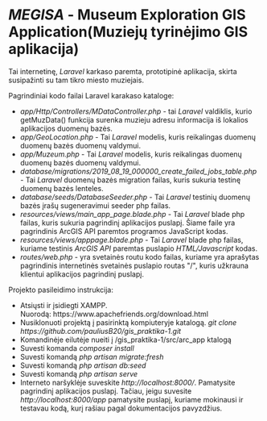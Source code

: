 # <h1><em>MEGISA</em> - Museum Exploration GIS Application(Muziejų tyrinėjimo GIS aplikacija)</h1>
<p>Tai internetinę, <em>Laravel</em> karkaso paremta, prototipinė aplikacija, skirta susipažinti su tam tikro miesto muziejais.</p>

Pagrindiniai kodo failai Laravel karakaso kataloge:
<ul>
  <li><em>app/Http/Controllers/MDataController.php</em> - tai <em>Laravel</em> valdiklis, kurio getMuzData() funkcija surenka muzieju adresu informacija iš lokalios aplikacijos duomenų bazės.</li>
  <li><em>app/GeoLocation.php</em> - Tai <em>Laravel</em> modelis, kuris reikalingas duomenų duomenų bazės duomenų valdymui.</li>
  <li><em>app/Muzeum.php</em> - Tai <em>Laravel</em> modelis, kuris reikalingas duomenų duomenų bazės duomenų valdymui.</li>
  <li><em>database/migrations/2019_08_19_000000_create_failed_jobs_table.php</em> - Tai <em>Laravel</em> duomenų bazės migration failas, kuris sukuria testinę duomenų bazės lenteles.</li>
  <li><em>database/seeds/DatabaseSeeder.php</em> - Tai <em>Laravel</em> testinių duomenų bazės įrašų sugeneravimui seeder php failas.</li>
  <li><em>resources/views/main_app_page.blade.php</em> - Tai <em>Laravel</em> blade php failas, kuris sukuria pagrindinį aplikacijos puslapį. Šiame faile yra pagrindinis ArcGIS API paremtos programos JavaScript kodas.</li>
  <li><em>resources/views/apppage.blade.php</em> - Tai <em>Laravel</em> blade php failas, kuriame testinis <em>ArcGIS API</em> paremtas puslapio <em>HTML/Javascript</em> kodas.</li>
  <li><em>routes/web.php</em> - yra svetainės routu kodo failas, kuriame yra aprašytas pagrindinis internetinės svetainės puslapio routas "/", kuris užkrauna klientui aplikacijos pagrindinį puslapį.</li>
</ul>
Projekto pasileidimo instrukcija:
<ul>
  <li>
      Atsiųsti ir įsidiegti XAMPP.<br/>
      Nuorodą: https://www.apachefriends.org/download.html<br/>   
  </li>  
  <li>
      Nusiklonuoti projektą į pasirinktą kompiuteryje katalogą.
    <em>git clone https://github.com/pauliusB20/gis_praktika-1.git</em>
  </li>
  <li>
    Komandinėje eilutėje nueiti į /gis_praktika-1/src/arc_app ktalogą 
  </li>
  <li>
    Suvesti komanda <em>composer install</em>
  </li>
  <li>
    Suvesti komandą <em>php artisan migrate:fresh</em>
  </li>
  <li>
    Suvesti komandą <em>php artisan db:seed</em>
  </li>
  <li>
    Suvesti komandą <em>php artisan serve</em>
  </li>
  <li>
    Interneto naršyklėje suveskite <em>http://localhost:8000/</em>. Pamatysite pagrindinį aplikacijos puslapį. Tačiau, jeigu suvesite<br/>
    <em>http://localhost:8000/app</em> pamatysite puslapį, kuriame mokinausi ir testavau kodą, kurį rašiau pagal dokumentacijos pavyzdžius.
  </li>
</ul>

